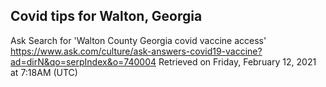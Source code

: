 ## Covid tips for Walton, Georgia

Ask Search for 'Walton County Georgia covid vaccine access'
https://www.ask.com/culture/ask-answers-covid19-vaccine?ad=dirN&qo=serpIndex&o=740004
Retrieved on Friday, February 12, 2021 at 7:18AM (UTC)